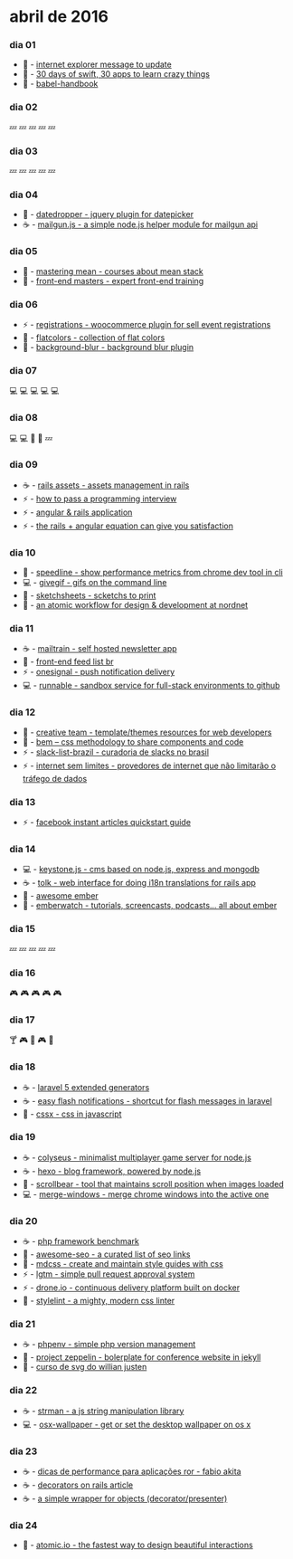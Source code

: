 # abril de 2016

### dia 01
- :beers: - [internet explorer message to update](https://github.com/nmsdvid/ie-alert)
- :iphone: - [30 days of swift, 30 apps to learn crazy things](https://github.com/allenwong/30DaysofSwift)
- :beers: - [babel-handbook](https://github.com/thejameskyle/babel-handbook)

### dia 02
:zzz: :zzz: :zzz: :zzz: :zzz:

### dia 03
:zzz: :zzz: :zzz: :zzz: :zzz:

### dia 04
- :beers: - [datedropper - jquery plugin for datepicker](http://felicegattuso.com/projects/datedropper/)
- :coffee: - [mailgun.js - a simple node.js helper module for mailgun api](https://github.com/1lobby/mailgun-js)

### dia 05
- :beers: - [mastering mean - courses about mean stack](https://masteringmean.com)
- :beers: - [front-end masters - expert front-end training](https://frontendmasters.com)

### dia 06
- :zap: - [registrations - woocommerce plugin for sell event registrations](https://wordpress.org/plugins/registrations-for-woocommerce/)
- :pizza: - [flatcolors - collection of flat colors](http://flatcolors.net)
- :beers: - [background-blur - background blur plugin](https://github.com/msurguy/background-blur)

### dia 07
:computer: :computer: :computer: :computer: :computer:

### dia 08
:computer: :computer: :hamburger: :electric_plug: :zzz:

### dia 09
- :coffee: - [rails assets - assets management in rails](https://rails-assets.org)
- :zap: - [how to pass a programming interview](http://blog.triplebyte.com/how-to-pass-a-programming-interview)
- :zap: - [angular & rails application](https://github.com/mikamai/angular-rails-example)
- :zap: - [the rails + angular equation can give you satisfaction](http://dev.mikamai.com/post/97732414859/the-rails-angular-equation-can-give-you)

### dia 10
- :beers: - [speedline - show performance metrics from chrome dev tool in cli](https://github.com/pmdartus/speedline)
- :computer: - [givegif - gifs on the command line](https://github.com/passy/givegif)
- :pizza: - [sketchsheets - scketchs to print](http://sketchsheets.com)
- :pizza: - [an atomic workflow for design & development at nordnet](https://medium.com/nordnet-design-studio/an-atomic-workflow-for-design-development-at-nordnet-e91c815428b6#.aragu3prb)

### dia 11
- :coffee: - [mailtrain - self hosted newsletter app](https://mailtrain.org)
- :beers: - [front-end feed list br](https://github.com/LFeh/feed-list)
- :zap: - [onesignal - push notification delivery](https://onesignal.com)
- :computer: - [runnable - sandbox service for full-stack environments to github](https://runnable.io)

### dia 12
- :beers: - [creative team - template/themes resources for web developers](http://www.creative-tim.com)
- :beers: - [bem – css methodology to share components and code](http://getbem.com/)
- :zap: - [slack-list-brazil - curadoria de slacks no brasil](https://github.com/joselitojunior1/slack-list-brazil)
- :zap: - [internet sem limites - provedores de internet que não limitarão o tráfego de dados](https://github.com/jlcarvalho/InternetSemLimites)

### dia 13
- :zap: - [facebook instant articles quickstart guide](https://developers.facebook.com/docs/instant-articles/quickstart)

### dia 14
- :computer: - [keystone.js - cms based on node.js, express and mongodb](http://keystonejs.com)
- :coffee: - [tolk - web interface for doing i18n translations for rails app](https://github.com/tolk/tolk)
- :beers: - [awesome ember](https://github.com/nmec/awesome-ember)
- :beers: - [emberwatch - tutorials, screencasts, podcasts... all about ember](http://emberwatch.com)

### dia 15
:zzz: :zzz: :zzz: :zzz: :zzz:

### dia 16
:video_game: :video_game: :video_game: :video_game: :video_game:

### dia 17
:cocktail: :video_game: :tropical_drink: :video_game: :wine_glass:

### dia 18
- :coffee: - [laravel 5 extended generators](https://github.com/laracasts/Laravel-5-Generators-Extended)
- :coffee: - [easy flash notifications - shortcut for flash messages in laravel](https://github.com/laracasts/flash)
- :beers: - [cssx - css in javascript](https://github.com/krasimir/cssx)

### dia 19
- :coffee: - [colyseus - minimalist multiplayer game server for node.js](https://github.com/gamestdio/colyseus)
- :coffee: - [hexo - blog framework, powered by node.js](https://github.com/hexojs/hexo)
- :beers: - [scrollbear - tool that maintains scroll position when images loaded](https://github.com/changbenny/scrollbear)
- :computer: - [merge-windows - merge chrome windows into the active one](https://github.com/sindresorhus/merge-windows)

### dia 20
- :coffee: - [php framework benchmark](https://github.com/kenjis/php-framework-benchmark)
- :beers: - [awesome-seo - a curated list of seo links](https://github.com/teles/awesome-seo)
- :beers: - [mdcss - create and maintain style guides with css](https://github.com/jonathantneal/mdcss)
- :zap: - [lgtm - simple pull request approval system](https://lgtm.co)
- :zap: - [drone.io - continuous delivery platform built on docker](https://drone.io)
- :beers: - [stylelint - a mighty, modern css linter](https://github.com/stylelint/stylelint)

### dia 21
- :coffee: - [phpenv - simple php version management](https://github.com/phpenv/phpenv)
- :beers: - [project zeppelin - bolerplate for conference website in jekyll](https://github.com/gdg-x/zeppelin)
- :beers: - [curso de svg do willian justen](https://github.com/willianjusten/curso-de-svg)

### dia 22
- :coffee: - [strman - a js string manipulation library](https://github.com/dleitee/strman)
- :computer: - [osx-wallpaper - get or set the desktop wallpaper on os x](https://github.com/sindresorhus/osx-wallpaper)

### dia 23
- :coffee: - [dicas de performance para aplicações ror - fabio akita](https://www.infoq.com/br/presentations/dicas-de-performance-para-aplicacoes-ruby-on-rails)
- :coffee: - [decorators on rails article](http://johnotander.com/rails/2014/03/07/decorators-on-rails/)
- :coffee: - [a simple wrapper for objects (decorator/presenter)](https://github.com/fnando/burgundy)

### dia 24
- :pizza: - [atomic.io - the fastest way to design beautiful interactions](https://atomic.io)